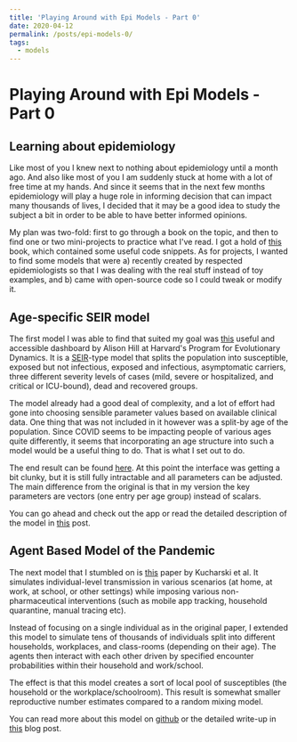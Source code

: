 ```yaml
---
title: 'Playing Around with Epi Models - Part 0'
date: 2020-04-12
permalink: /posts/epi-models-0/
tags:
  - models
---
```


# Playing Around with Epi Models - Part 0


## Learning about epidemiology

Like most of you I knew next to nothing about epidemiology until a month ago. And also like most of you I am suddenly stuck at home with a lot of free time at my hands. And since it seems that in the next few months epidemiology will play a huge role in informing decision that can impact many thousands of lives, I decided that it may be a good idea to study the subject a bit in order to be able to have better informed opinions.

My plan was two-fold: first to go through a book on the topic, and then to find one or two mini-projects to practice what I've read. I got a hold of [this](https://www.springer.com/gp/book/9783319974866) book, which contained some useful code snippets. As for projects, I wanted to find some models that were a) recently created by respected epidemiologists so that I was dealing with the real stuff instead of toy examples, and b) came with open-source code so I could tweak or modify it.

## Age-specific SEIR model

The first model I was able to find that suited my goal was [this](https://alhill.shinyapps.io/COVID19seir/) useful and accessible dashboard by Alison Hill at Harvard's Program for Evolutionary Dynamics. It is a [SEIR](https://en.wikipedia.org/wiki/Compartmental_models_in_epidemiology)-type model that splits the population into susceptible, exposed but not infectious, exposed and infectious, asymptomatic carriers, three different severity levels of cases (mild, severe or hospitalized, and critical or ICU-bound), dead and recovered groups. 

The model already had a good deal of complexity, and a lot of effort had gone into choosing sensible parameter values based on available clinical data. One thing that was not included in it however was a split-by age of the population. 
Since COVID seems to be impacting people of various ages quite differently, it seems that incorporating an age structure into such a model would be a useful thing to do. That is what I set out to do. 

The end result can be found [here](https://demirev.shinyapps.io/SIRinterventions/). At this point the interface was getting a bit clunky, but it is still fully intractable and all parameters can be adjusted. The main difference from the original is that in my version the key parameters are vectors (one entry per age group) instead of scalars.

You can go ahead and check out the app or read the detailed description of the model in [this]() post.

## Agent Based Model of the Pandemic

The next model that I stumbled on is [this](https://www.thelancet.com/journals/laninf/article/PIIS1473-3099(20)30457-6/fulltext) paper by Kucharski et al. It simulates individual-level transmission in various scenarios (at home, at work, at school, or other settings) while imposing various non-pharmaceutical interventions (such as mobile app tracking, household quarantine, manual tracing etc).

Instead of focusing on a single individual as in the original paper, I extended this model to simulate tens of thousands of individuals split into different households, workplaces, and class-rooms (depending on their age). The agents then interact with each other driven by specified encounter probabilities within their household and work/school.

The effect is that this model creates a sort of local pool of susceptibles (the household or the workplace/schoolroom). This result is somewhat smaller reproductive number estimates compared to a random mixing model.

You can read more about this model on [github](https://github.com/demirev/2020-cov-abm) or the detailed write-up in [this]() blog post.

